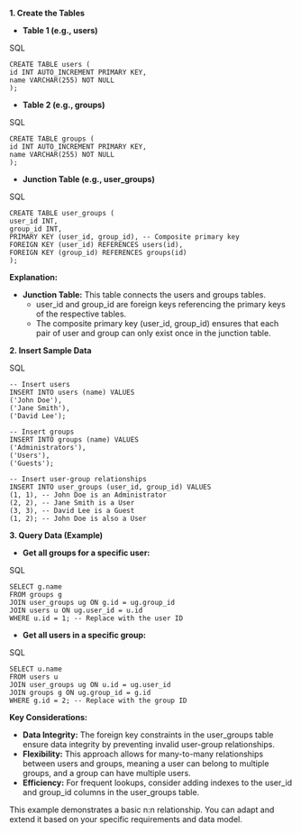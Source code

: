 **1\. Create the Tables**

* **Table 1 (e.g., users)**

SQL

`CREATE TABLE users (`  
    `id INT AUTO_INCREMENT PRIMARY KEY,`  
    `name VARCHAR(255) NOT NULL`  
`);`

* **Table 2 (e.g., groups)**

SQL

`CREATE TABLE groups (`  
    `id INT AUTO_INCREMENT PRIMARY KEY,`  
    `name VARCHAR(255) NOT NULL`  
`);`

* **Junction Table (e.g., user\_groups)**

SQL

`CREATE TABLE user_groups (`  
    `user_id INT,`  
    `group_id INT,`  
    `PRIMARY KEY (user_id, group_id), -- Composite primary key`  
    `FOREIGN KEY (user_id) REFERENCES users(id),`  
    `FOREIGN KEY (group_id) REFERENCES groups(id)`  
`);`

**Explanation:**

* **Junction Table:** This table connects the users and groups tables.  
  * user\_id and group\_id are foreign keys referencing the primary keys of the respective tables.  
  * The composite primary key (user\_id, group\_id) ensures that each pair of user and group can only exist once in the junction table.

**2\. Insert Sample Data**

SQL

`-- Insert users`  
`INSERT INTO users (name) VALUES`  
    `('John Doe'),`  
    `('Jane Smith'),`  
    `('David Lee');`

`-- Insert groups`  
`INSERT INTO groups (name) VALUES`  
    `('Administrators'),`  
    `('Users'),`  
    `('Guests');`

`-- Insert user-group relationships`  
`INSERT INTO user_groups (user_id, group_id) VALUES`  
    `(1, 1), -- John Doe is an Administrator`  
    `(2, 2), -- Jane Smith is a User`  
    `(3, 3), -- David Lee is a Guest`  
    `(1, 2); -- John Doe is also a User`

**3\. Query Data (Example)**

* **Get all groups for a specific user:**

SQL

`SELECT g.name`   
`FROM groups g`  
`JOIN user_groups ug ON g.id = ug.group_id`  
`JOIN users u ON ug.user_id = u.id`  
`WHERE u.id = 1; -- Replace with the user ID`

* **Get all users in a specific group:**

SQL

`SELECT u.name`  
`FROM users u`  
`JOIN user_groups ug ON u.id = ug.user_id`  
`JOIN groups g ON ug.group_id = g.id`  
`WHERE g.id = 2; -- Replace with the group ID`

**Key Considerations:**

* **Data Integrity:** The foreign key constraints in the user\_groups table ensure data integrity by preventing invalid user-group relationships.  
* **Flexibility:** This approach allows for many-to-many relationships between users and groups, meaning a user can belong to multiple groups, and a group can have multiple users.  
* **Efficiency:** For frequent lookups, consider adding indexes to the user\_id and group\_id columns in the user\_groups table.

This example demonstrates a basic n:n relationship. You can adapt and extend it based on your specific requirements and data model.